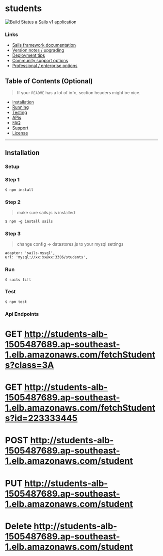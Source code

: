 # students
[![Build Status](https://dev.azure.com/ruaan0658/Student-Enrolment/_apis/build/status/AWS%20Deployment?branchName=master)](https://dev.azure.com/ruaan0658/Student-Enrolment/_build/latest?definitionId=20&branchName=master)
a [Sails v1](https://sailsjs.com) application


### Links

+ [Sails framework documentation](https://sailsjs.com/get-started)
+ [Version notes / upgrading](https://sailsjs.com/documentation/upgrading)
+ [Deployment tips](https://sailsjs.com/documentation/concepts/deployment)
+ [Community support options](https://sailsjs.com/support)
+ [Professional / enterprise options](https://sailsjs.com/enterprise)


## Table of Contents (Optional)

> If your `README` has a lot of info, section headers might be nice.

- [Installation](#installation)
- [Running](#running)
- [Testing](#testing)
- [APis](#apis)
- [FAQ](#faq)
- [Support](#support)
- [License](#license)


---



## Installation


### Setup


### Step 1

```shell
$ npm install
```
### Step 2
> make sure sails.js is installed

```shell
$ npm -g install sails

```
### Step 3
> change config -> datastores.js to your mysql settings

```shell
adapter: 'sails-mysql',
url: 'mysql://xx:xx@xx:3306/students',

```

### Run



```shell
$ sails lift
```

### Test


```shell
$ npm test
```

### Api Endpoints

#  GET http://students-alb-1505487689.ap-southeast-1.elb.amazonaws.com/fetchStudents?class=3A

#  GET http://students-alb-1505487689.ap-southeast-1.elb.amazonaws.com/fetchStudents?id=223333445

#  POST http://students-alb-1505487689.ap-southeast-1.elb.amazonaws.com/student

#  PUT http://students-alb-1505487689.ap-southeast-1.elb.amazonaws.com/student

#  Delete http://students-alb-1505487689.ap-southeast-1.elb.amazonaws.com/student

